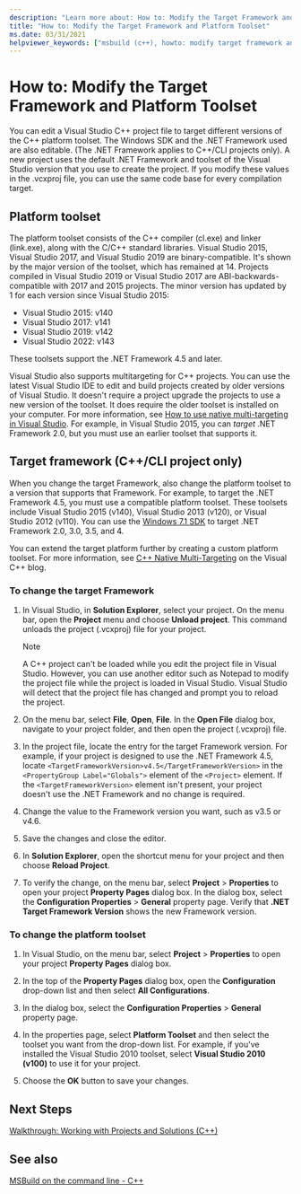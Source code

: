 ```yaml
---
description: "Learn more about: How to: Modify the Target Framework and Platform Toolset"
title: "How to: Modify the Target Framework and Platform Toolset"
ms.date: 03/31/2021
helpviewer_keywords: ["msbuild (c++), howto: modify target framework and platform toolset"]
---
```

# How to: Modify the Target Framework and Platform Toolset

You can edit a Visual Studio C++ project file to target different versions of the C++ platform toolset. The Windows SDK and the .NET Framework used are also editable. (The .NET Framework applies to C++/CLI projects only). A new project uses the default .NET Framework and toolset of the Visual Studio version that you use to create the project. If you modify these values in the .vcxproj file, you can use the same code base for every compilation target.

## Platform toolset

The platform toolset consists of the C++ compiler (cl.exe) and linker (link.exe), along with the C/C++ standard libraries. Visual Studio 2015, Visual Studio 2017, and Visual Studio 2019 are binary-compatible. It's shown by the major version of the toolset, which has remained at 14. Projects compiled in Visual Studio 2019 or Visual Studio 2017 are ABI-backwards-compatible with 2017 and 2015 projects. The minor version has updated by 1 for each version since Visual Studio 2015:

- Visual Studio 2015: v140
- Visual Studio 2017: v141
- Visual Studio 2019: v142
- Visual Studio 2022: v143

These toolsets support the .NET Framework 4.5 and later.

Visual Studio also supports multitargeting for C++ projects. You can use the latest Visual Studio IDE to edit and build projects created by older versions of Visual Studio. It doesn't require a project upgrade the projects to use a new version of the toolset. It does require the older toolset is installed on your computer. For more information, see [How to use native multi-targeting in Visual Studio](../porting/use-native-multi-targeting.md). For example, in Visual Studio 2015, you can *target* .NET Framework 2.0, but you must use an earlier toolset that supports it.

## Target framework (C++/CLI project only)

When you change the target Framework, also change the platform toolset to a version that supports that Framework. For example, to target the .NET Framework 4.5, you must use a compatible platform toolset. These toolsets include Visual Studio 2015 (v140), Visual Studio 2013 (v120), or Visual Studio 2012 (v110). You can use the [Windows 7.1 SDK](https://www.microsoft.com/download/details.aspx?id=8279) to target .NET Framework 2.0, 3.0, 3.5, and 4.

You can extend the target platform further by creating a custom platform toolset. For more information, see [C++ Native Multi-Targeting](https://devblogs.microsoft.com/cppblog/c-native-multi-targeting/) on the Visual C++ blog.

### To change the target Framework

1. In Visual Studio, in **Solution Explorer**, select your project. On the menu bar, open the **Project** menu and choose **Unload project**. This command unloads the project (.vcxproj) file for your project.

   > [!NOTE]
   >  A C++ project can't be loaded while you edit the project file in Visual Studio. However, you can use another editor such as Notepad to modify the project file while the project is loaded in Visual Studio. Visual Studio will detect that the project file has changed and prompt you to reload the project.

1. On the menu bar, select **File**, **Open**, **File**. In the **Open File** dialog box, navigate to your project folder, and then open the project (.vcxproj) file.

1. In the project file, locate the entry for the target Framework version. For example, if your project is designed to use the .NET Framework 4.5, locate `<TargetFrameworkVersion>v4.5</TargetFrameworkVersion>` in the `<PropertyGroup Label="Globals">` element of the `<Project>` element. If the `<TargetFrameworkVersion>` element isn't present, your project doesn't use the .NET Framework and no change is required.

1. Change the value to the Framework version you want, such as v3.5 or v4.6.

1. Save the changes and close the editor.

1. In **Solution Explorer**, open the shortcut menu for your project and then choose **Reload Project**.

1. To verify the change, on the menu bar, select **Project** > **Properties** to open your project **Property Pages** dialog box. In the dialog box, select the **Configuration Properties** > **General** property page. Verify that **.NET Target Framework Version** shows the new Framework version.

### To change the platform toolset

1. In Visual Studio, on the menu bar, select **Project** > **Properties** to open your project **Property Pages** dialog box.

1. In the top of the **Property Pages** dialog box, open the **Configuration** drop-down list and then select **All Configurations**.

1. In the dialog box, select the **Configuration Properties** > **General** property page.

1. In the properties page, select **Platform Toolset** and then select the toolset you want from the drop-down list. For example, if you've installed the Visual Studio 2010 toolset, select **Visual Studio 2010 (v100)** to use it for your project.

1. Choose the **OK** button to save your changes.

## Next Steps

[Walkthrough: Working with Projects and Solutions (C++)](../ide/walkthrough-working-with-projects-and-solutions-cpp.md)

## See also

[MSBuild on the command line - C++](msbuild-visual-cpp.md)
